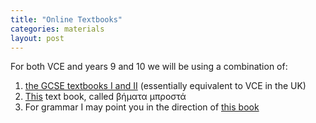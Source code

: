 ```yaml
---
title: "Online Textbooks"
categories: materials
layout: post
---
```


For both VCE and years 9 and 10 we will be using a combination of:

1. [the GCSE textbooks I and II](http://www.ediamme.edc.uoc.gr/diaspora/index.php?option=com_content&view=category&id=105&Itemid=579&lang=el) (essentially equivalent to VCE in the UK)
2. [This](http://www.ediamme.edc.uoc.gr/diaspora/index.php?option=com_content&view=article&id=193:vimata-mprosta-1&catid=98&Itemid=593&lang=el#βιβλίο-μαθητή) text book, called βήματα μπροστά
3. For grammar I may point you in the direction of [this book](http://www.ediamme.edc.uoc.gr/diaspora/index.php?option=com_content&view=article&id=196:kleidia-tis-ellinikis-grammatikis&catid=98&Itemid=593&lang=el#pdf)
